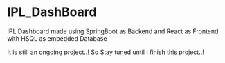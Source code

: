 # IPL_DashBoard
IPL Dashboard made using SpringBoot as Backend and React as Frontend with HSQL as embedded Database 

It is still an ongoing project..! So Stay tuned until I finish this project..!

